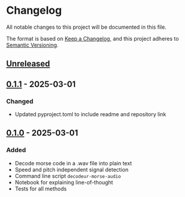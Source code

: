 # Changelog
All notable changes to this project will be documented in this file.

The format is based on [Keep a Changelog](https://keepachangelog.com/en/1.0.0/),
and this project adheres to [Semantic Versioning](https://semver.org/spec/v2.0.0.html).

## [Unreleased]

## [0.1.1] - 2025-03-01
### Changed
- Updated pyproject.toml to include readme and repository link

## [0.1.0] - 2025-03-01
### Added
- Decode morse code in a .wav file into plain text
- Speed and pitch independent signal detection
- Command line script `decodeur-morse-audio`
- Notebook for explaining line-of-thought
- Tests for all methods

[Unreleased]: https://github.com/zhairiazzeddine/decodeur-morse-audio/compare/v0.1.1...HEAD
[0.1.1]: https://github.com/zhairiazzeddine/decodeur-morse-audio/compare/v0.1.0...v0.1.1
[0.1.0]: https://github.com/zhairiazzeddine/decodeur-morse-audio/releases/tag/v0.1.0
